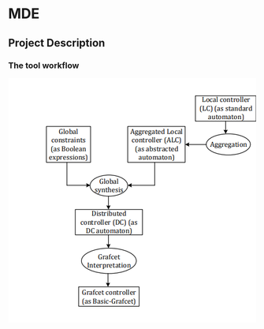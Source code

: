 # MDE

## Project Description 

### The tool workflow 

![Image of the tool workflow ](/workflow.png)
